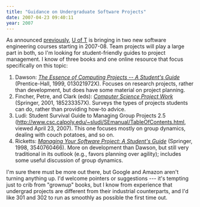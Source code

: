 ```yaml
---
title: "Guidance on Undergraduate Software Projects"
date: 2007-04-23 09:40:11
year: 2007
---
```

As announced <a href="http://pyre.third-bit.com/blog/archives/882.html">previously</a>, <a href="http://www.cs.toronto.edu">U of T</a> is bringing in two new software engineering courses starting in 2007-08.  Team projects will play a large part in both, so I'm looking for student-friendly guides to project management.  I know of three books and one online resource that focus specifically on this topic:
<ol>
	<li>Dawson: <a href="http://www.amazon.com/Essence-Computing-Projects-Students-Prentice-Hall/dp/013021972X"><em>The Essence of Computing Projects -- A Student's Guide</em></a> (Prentice-Hall, 1999, 013021972X).  Focuses on research projects, rather than development, but does have some material on project planning.</li>
	<li>Fincher, Petre, and Clark (eds): <a href="http://www.amazon.com/Computer-Science-Project-Work-Principles/dp/185233357X"><em>Computer Science Project Work</em></a> (Springer, 2001, 185233357X).  Surveys the types of projects students can do, rather than providing how-to advice.</li>
	<li>Ludi: Student Survival Guide to Managing Group Projects 2.5 (<a href="http://www.csc.calpoly.edu/~sludi/SEmanual/TableOfContents.html">http://www.csc.calpoly.edu/~sludi/SEmanual/TableOfContents.html</a>, viewed April 23, 2007). This one focuses mostly on group dynamics, dealing with couch potatoes, and so on.</li>
	<li>Ricketts: <a href="http://www.amazon.com/Managing-Your-Software-Project-Students/dp/3540760466"><em>Managing Your Software Project: A Student's Guide</em></a> (Springer, 1998, 3540760466).  More on development than Dawson, but still very traditional in its outlook (e.g., favors planning over agility); includes some useful discussion of group dynamics.</li>
</ol>
I'm sure there must be more out there, but Google and Amazon aren't turning anything up.  I'd welcome pointers or suggestions --- it's tempting just to crib from "grownup" books, but I know from experience that undergrad projects are different from their industrial counterparts, and I'd like 301 and 302 to run as smoothly as possible the first time out.
